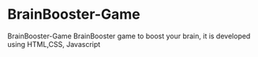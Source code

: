 # BrainBooster-Game
BrainBooster-Game
 BrainBooster game to boost your brain, it is developed using HTML,CSS, Javascript
